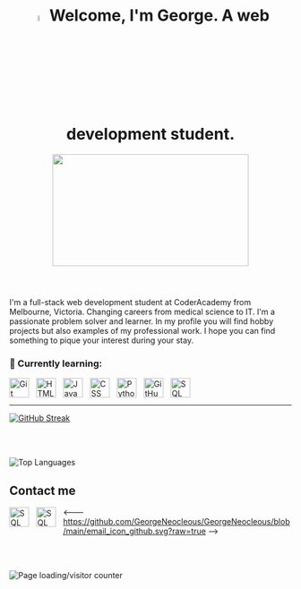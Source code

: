 
<header>
  <h1>
    <img src="https://media.giphy.com/media/hvRJCLFzcasrR4ia7z/giphy.gif" width="5%"> Welcome, I'm George. A web development student.
  </h1>
  <p align="center"> 
    <img src="https://media.giphy.com/media/vZ5mu4Wq8aA7SN7LEl/giphy.gif?cid=ecf05e47zfw4ts9mf4cjhh3puiqfe357kbde1f2v41lofyaz&ep=v1_gifs_search&rid=giphy.gif&ct=g" width="350" height="200"/>
  </p>
</header>

I'm a full-stack web development student at CoderAcademy from Melbourne, Victoria. Changing careers from medical science to IT. I'm a passionate problem solver and learner. In my profile you will find hobby projects but also examples of my professional work. I hope you can find something to pique your interest during your stay.

### 🌱 Currently learning:
<img align="left" alt="Git" width="35px" style="padding-right:10px;" src="https://cdn.jsdelivr.net/gh/devicons/devicon/icons/git/git-original.svg" />
<img align="left" alt="HTML" width="35px" style="padding-right:10px;" src="https://cdn.jsdelivr.net/gh/devicons/devicon@latest/icons/html5/html5-plain-wordmark.svg" />
<img align="left" alt="JavaScript" width="35px" style="padding-right:10px;" src="https://cdn.jsdelivr.net/gh/devicons/devicon@latest/icons/javascript/javascript-original.svg" />
<img align="left" alt="CSS" width="35px" style="padding-right:10px;" src="https://cdn.jsdelivr.net/gh/devicons/devicon@latest/icons/css3/css3-plain-wordmark.svg" />
<img align="left" alt="Python" width="35px" style="padding-right:10px;" src="https://cdn.jsdelivr.net/gh/devicons/devicon@latest/icons/python/python-original-wordmark.svg" />
<img align="left" alt="GitHub" width="35px" style="padding-right:10px;" src="https://cdn.jsdelivr.net/gh/devicons/devicon@latest/icons/github/github-original.svg" />
<img align="left" alt="SQL" width="35px" style="padding-right:10px;" src="https://cdn.jsdelivr.net/gh/devicons/devicon@latest/icons/azuresqldatabase/azuresqldatabase-original.svg" />

<br></br>

---

<a href="https://git.io/streak-stats"><img src="https://streak-stats.demolab.com?user=GeorgeNeocleous&theme=tokyonight&border_radius=15&card_width=350&card_height=180&hide_total_contributions=true" alt="GitHub Streak" /></a>

<br></br>

![Top Languages](https://github-readme-stats.vercel.app/api/top-langs/?username=GeorgeNeocleous&layout=compact&theme=github_dark&card_width=350&hide=shell)


## Contact me 
<a href="https://www.linkedin.com/in/george-neocleous-b78936174/"><img align="left" alt="SQL" width="35px" style="padding-right:10px;" src="https://cdn.jsdelivr.net/gh/devicons/devicon@latest/icons/linkedin/linkedin-original.svg" /></a>
<img align="left" alt="SQL" width="35px" style="padding-right:10px;" src="./email_icon_github" />

<--- https://github.com/GeorgeNeocleous/GeorgeNeocleous/blob/main/email_icon_github.svg?raw=true -->


<br></br>

![Page loading/visitor counter](https://komarev.com/ghpvc/?username=GeorgeNeocleous)

